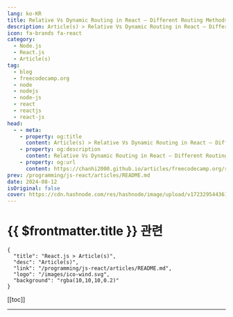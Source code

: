 ```yaml
---
lang: ko-KR
title: Relative Vs Dynamic Routing in React – Different Routing Methods with Examples
description: Article(s) > Relative Vs Dynamic Routing in React – Different Routing Methods with Examples
icon: fa-brands fa-react
category: 
  - Node.js
  - React.js
  - Article(s)
tag: 
  - blog
  - freecodecamp.org
  - node
  - nodejs
  - node-js
  - react
  - reactjs
  - react-js
head:
  - - meta:
    - property: og:title
      content: Article(s) > Relative Vs Dynamic Routing in React – Different Routing Methods with Examples
    - property: og:description
      content: Relative Vs Dynamic Routing in React – Different Routing Methods with Examples
    - property: og:url
      content: https://chanhi2000.github.io/articles/freecodecamp.org/relative-vs-dynamic-routing-in-react.html
prev: /programming/js-react/articles/README.md
date: 2024-08-12
isOriginal: false
cover: https://cdn.hashnode.com/res/hashnode/image/upload/v1723295443613/2cf6a928-b2b1-4f71-a6ba-a307b6c13dc9.png
---
```


# {{ $frontmatter.title }} 관련

```component VPCard
{
  "title": "React.js > Article(s)",
  "desc": "Article(s)",
  "link": "/programming/js-react/articles/README.md",
  "logo": "/images/ico-wind.svg",
  "background": "rgba(10,10,10,0.2)"
}
```

[[toc]]

---

<SiteInfo
  name="Relative Vs Dynamic Routing in React – Different Routing Methods with Examples"
  desc="Single-Page Applications (SPAs) have been growing in popularity as people become accustomed to better user experiences and improved application responsiveness. This is in part thanks to the introduction of Client-Side Routing (CSR). CSR enables navig..."
  url="https://freecodecamp.org/news/relative-vs-dynamic-routing-in-react/"
  logo="https://cdn.freecodecamp.org/universal/favicons/favicon.ico"
  preview="https://cdn.hashnode.com/res/hashnode/image/upload/v1723295443613/2cf6a928-b2b1-4f71-a6ba-a307b6c13dc9.png"/>

<!-- END: 작성 -->

